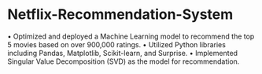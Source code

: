 # Netflix-Recommendation-System
• Optimized and deployed a Machine Learning model to recommend the top 5 movies based on over 900,000 ratings.
• Utilized Python libraries including Pandas, Matplotlib, Scikit-learn, and Surprise.
• Implemented Singular Value Decomposition (SVD) as the model for recommendation.

